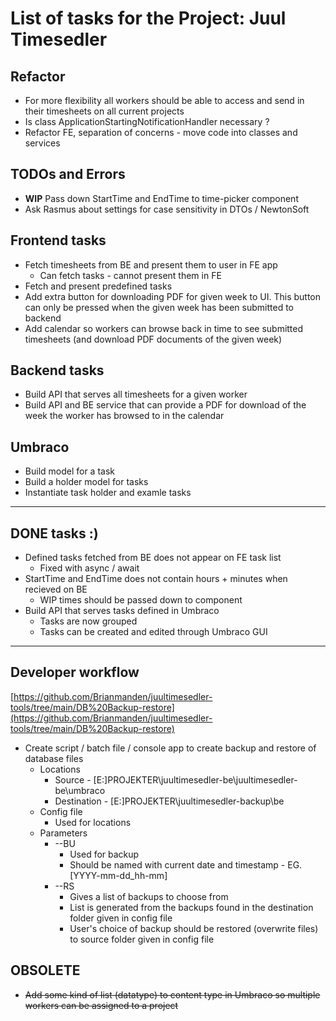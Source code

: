 # List of tasks for the Project: Juul Timesedler

## Refactor

* For more flexibility all workers should be able to access and send in their timesheets on all current projects
* Is class ApplicationStartingNotificationHandler necessary ?
* Refactor FE, separation of concerns - move code into classes and services

## TODOs and Errors

* **WIP** Pass down StartTime and EndTime to time-picker component
* Ask Rasmus about settings for case sensitivity in DTOs / NewtonSoft

## Frontend tasks

* Fetch timesheets from BE and present them to user in FE app
  * Can fetch tasks - cannot present them in FE
* Fetch and present predefined tasks
* Add extra button for downloading PDF for given week to UI. This button can only be pressed when the given week has been submitted to backend
* Add calendar so workers can browse back in time to see submitted timesheets (and download PDF documents of the given week)

## Backend tasks

* Build API that serves all timesheets for a given worker
* Build API and BE service that can provide a PDF for download of the week the worker has browsed to in the calendar

## Umbraco

* Build model for a task
* Build a holder model for tasks
* Instantiate task holder and examle tasks

---

## DONE tasks :)

* Defined tasks fetched from BE does not appear on FE task list
  * Fixed with async / await
* StartTime and EndTime does not contain hours + minutes when recieved on BE
  * WIP times should be passed down to component
* Build API that serves tasks defined in Umbraco
  * Tasks are now grouped
  * Tasks can be created and edited through Umbraco GUI

---

## Developer workflow

[https://github.com/Brianmanden/juultimesedler-tools/tree/main/DB%20Backup-restore](https://github.com/Brianmanden/juultimesedler-tools/tree/main/DB%20Backup-restore)

* Create script / batch file / console app to create backup and restore of database files
  * Locations
    * Source - [E:\]PROJEKTER\juultimesedler-be\juultimesedler-be\umbraco
    * Destination - [E:\]PROJEKTER\juultimesedler-backup\be
  * Config file
    * Used for locations
  * Parameters
    * --BU
      * Used for backup
      * Should be named with current date and timestamp - EG.[YYYY-mm-dd_hh-mm]
    * --RS
      * Gives a list of backups to choose from
      * List is generated from the backups found in the destination folder given in config file
      * User's choice of backup should be restored (overwrite files) to source folder given in config file
## OBSOLETE

* ~~Add some kind of list (datatype) to content type in Umbraco so multiple workers can be assigned to a project~~
